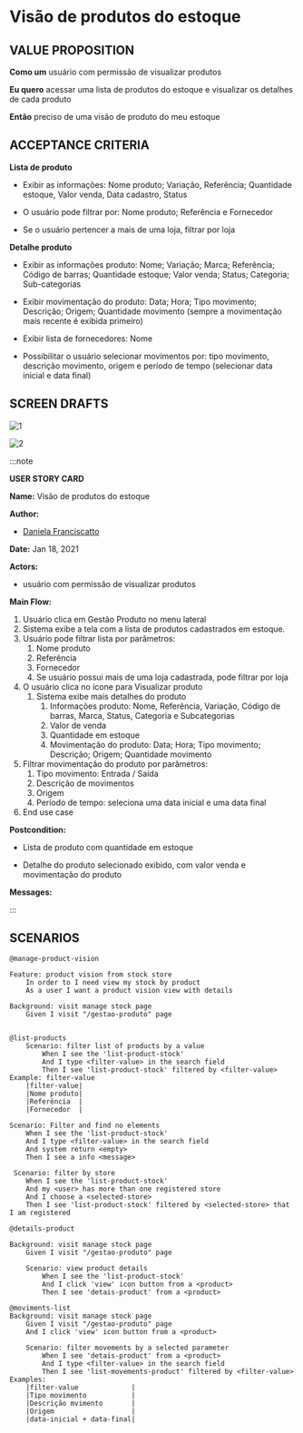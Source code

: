 # Visão de produtos do estoque

## VALUE PROPOSITION

 **Como um** usuário com permissão de visualizar produtos

 **Eu quero** acessar uma lista de produtos do estoque e visualizar os detalhes de cada produto

 **Então** preciso de uma visão de produto do meu estoque

## ACCEPTANCE CRITERIA

**Lista de produto**

- Exibir as informações: Nome produto; Variação, Referência; Quantidade estoque, Valor venda,  Data cadastro, Status

- O usuário pode filtrar por: Nome produto; Referência e Fornecedor

- Se o usuário pertencer a mais de uma loja, filtrar por loja

**Detalhe produto**

- Exibir as informações produto: Nome; Variação; Marca; Referência; Código de barras; Quantidade estoque; Valor venda; Status; Categoria; Sub-categorias

- Exibir movimentação do produto: Data; Hora; Tipo movimento; Descrição; Origem; Quantidade movimento  (sempre a movimentação mais recente é exibida primeiro)

- Exibir lista de fornecedores: Nome

- Possibilitar o usuário selecionar movimentos por: tipo movimento, descrição movimento, origem e período de tempo (selecionar data inicial e data final)

## SCREEN DRAFTS

![1](/img/must-ERP/visao-produto1.png)

![2](/img/must-ERP/visao-produto2.png)

:::note

**USER STORY CARD**

**Name:** Visão de produtos do estoque

**Author:** 

- [Daniela Franciscatto](https://github.com/danielaanjos) 

**Date:** Jan 18, 2021

**Actors:**  

- usuário com permissão de visualizar produtos

**Main Flow:**

1. Usuário clica em Gestão Produto no menu lateral
2. Sistema exibe a tela com a lista de produtos cadastrados em estoque.
3. Usuário pode filtrar lista por parâmetros:
    1. Nome produto
    2. Referência
    3. Fornecedor
    4. Se usuário possui mais de uma loja cadastrada, pode filtrar por loja
4. O usuário clica no ícone para Visualizar produto
    1. Sistema exibe mais detalhes do produto
        1. Informações produto: Nome, Referência, Variação, Código de barras, Marca, Status, Categoria e Subcategorias
        2. Valor de venda
        3. Quantidade em estoque
        4. Movimentação do produto: Data; Hora; Tipo movimento; Descrição; Origem; Quantidade movimento
5. Filtrar movimentação do produto por parâmetros:
    1. Tipo movimento: Entrada / Saída
    2. Descrição de movimentos
    3. Origem
    4. Período de tempo: seleciona uma data inicial e uma data final
6. End use case

**Postcondition:**

- Lista de produto com quantidade em estoque

- Detalhe do produto selecionado exibido, com valor venda e movimentação do produto

**Messages:**

:::

## SCENARIOS

```gherkin
@manage-product-vision

Feature: product vision from stock store
    In order to I need view my stock by product
    As a user I want a product vision view with details

Background: visit manage stock page
    Given I visit "/gestao-produto" page
 

@list-products    
    Scenario: filter list of products by a value
        When I see the 'list-product-stock'
        And I type <filter-value> in the search field
        Then I see 'list-product-stock' filtered by <filter-value>
Example: filter-value
    |filter-value|
    |Nome produto|
    |Referência  |
    |Fornecedor  |

Scenario: Filter and find no elements
    When I see the 'list-product-stock'
    And I type <filter-value> in the search field
    And system return <empty>
    Then I see a info <message>

 Scenario: filter by store
    When I see the 'list-product-stock'
    And my <user> has more than one registered store
    And I choose a <selected-store>
    Then I see 'list-product-stock' filtered by <selected-store> that I am registered  

@details-product

Background: visit manage stock page
    Given I visit "/gestao-produto" page

    Scenario: view product details
        When I see the 'list-product-stock'
        And I click 'view' icon button from a <product>
        Then I see 'detais-product' from a <product>
        
@moviments-list
Background: visit manage stock page
    Given I visit "/gestao-produto" page
    And I click 'view' icon button from a <product>

    Scenario: filter movements by a selected parameter
        When I see 'detais-product' from a <product>
        And I type <filter-value> in the search field
        Then I see 'list-movements-product' filtered by <filter-value>
Examples:
    |filter-value             |
    |Tipo movimento           |
    |Descrição mvimento       |
    |Origem                   |
    |data-inicial + data-final|             
```